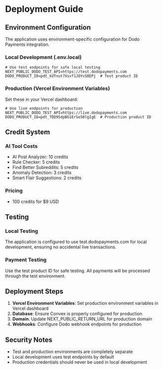 # Deployment Guide

## Environment Configuration

The application uses environment-specific configuration for Dodo Payments integration.

### Local Development (.env.local)

```env
# Use test endpoints for safe local testing
NEXT_PUBLIC_DODO_TEST_API=https://test.dodopayments.com
DODO_PRODUCT_ID=pdt_kUTnut7Xsvf1JOYvS0EPj  # Test product ID
```

### Production (Vercel Environment Variables)

Set these in your Vercel dashboard:

```env
# Use live endpoints for production
NEXT_PUBLIC_DODO_TEST_API=https://live.dodopayments.com
DODO_PRODUCT_ID=pdt_TDD95dpBG1ErSe50lgIgE  # Production product ID
```

## Credit System

### AI Tool Costs

- AI Post Analyzer: 10 credits
- Rule Checker: 5 credits
- Find Better Subreddits: 5 credits
- Anomaly Detection: 3 credits
- Smart Flair Suggestions: 2 credits

### Pricing

- 100 credits for $9 USD

## Testing

### Local Testing

The application is configured to use test.dodopayments.com for local development, ensuring no accidental live transactions.

### Payment Testing

Use the test product ID for safe testing. All payments will be processed through the test environment.

## Deployment Steps

1. **Vercel Environment Variables**: Set production environment variables in Vercel dashboard
2. **Database**: Ensure Convex is properly configured for production
3. **Domain**: Update NEXT_PUBLIC_RETURN_URL for production domain
4. **Webhooks**: Configure Dodo webhook endpoints for production

## Security Notes

- Test and production environments are completely separate
- Local development uses test endpoints by default
- Production credentials should never be used in local development
